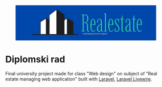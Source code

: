 <div align="center">
  <img src="https://github.com/KerimNezo/real-estate-app/blob/main/public/photos/icons/logo1.svg" alt="alt text">
</div>

# Diplomski rad
Final university project made for class "Web design" on subject of "Real estate managing web application" built with [Laravel](https://livewire.laravel.com/), [Laravel Livewire](https://livewire.laravel.com/).
